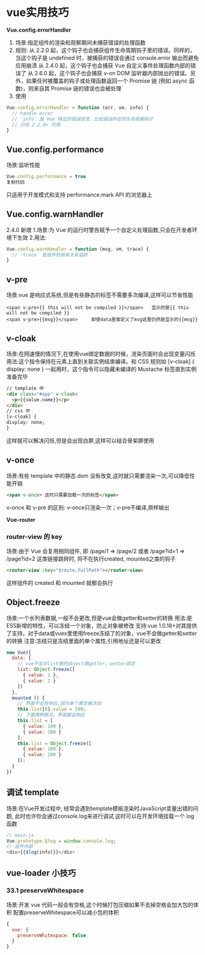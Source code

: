 # vue实用技巧
**Vue.config.errorHandler**

1. 场景:指定组件的渲染和观察期间未捕获错误的处理函数
2. 规则: 从 2.2.0 起，这个钩子也会捕获组件生命周期钩子里的错误。同样的，当这个钩子是 undefined 时，被捕获的错误会通过 console.error 输出而避免应用崩溃 从 2.4.0 起，这个钩子也会捕获 Vue 自定义事件处理函数内部的错误了 从 2.6.0 起，这个钩子也会捕获 v-on DOM 监听器内部抛出的错误。另外，如果任何被覆盖的钩子或处理函数返回一个 Promise 链 (例如 async 函数)，则来自其 Promise 链的错误也会被处理
3. 使用
```javascript
Vue.config.errorHandler = function (err, vm, info) {
  // handle error
  // `info` 是 Vue 特定的错误信息，比如错误所在的生命周期钩子
  // 只在 2.2.0+ 可用
}
```
## Vue.config.performance
场景:监听性能
```javascript
Vue.config.performance = true
复制代码
```
只适用于开发模式和支持 performance.mark API 的浏览器上

## Vue.config.warnHandler
2.4.0 新增 1.场景:为 Vue 的运行时警告赋予一个自定义处理函数,只会在开发者环境下生效 2.用法:
```javascript
Vue.config.warnHandler = function (msg, vm, trace) {
  // `trace` 是组件的继承关系追踪
}
```

## v-pre
场景:vue 是响应式系统,但是有些静态的标签不需要多次编译,这样可以节省性能
```vue
<span v-pre>{{ this will not be compiled }}</span>   显示的是{{ this will not be compiled }}
<span v-pre>{{msg}}</span>     即使data里面定义了msg这里仍然是显示的{{msg}}
```

## v-cloak
场景:在网速慢的情况下,在使用vue绑定数据的时候，渲染页面时会出现变量闪烁 用法:这个指令保持在元素上直到关联实例结束编译。和 CSS 规则如 [v-cloak] { display: none } 一起用时，这个指令可以隐藏未编译的 Mustache 标签直到实例准备完毕
```html
// template 中
<div class="#app" v-cloak>
  <p>{{value.name}}</p>
</div>
// css 中
[v-cloak] {
display: none;
}
```
这样就可以解决闪烁,但是会出现白屏,这样可以结合骨架屏使用

## v-once
场景:有些 template 中的静态 dom 没有改变,这时就只需要渲染一次,可以降低性能开销
```html
<span v-once> 这时只需要加载一次的标签</span>
```
v-once 和 v-pre 的区别: v-once只渲染一次；v-pre不编译,原样输出

**Vue-router**
### router-view 的 key
场景:由于 Vue 会复用相同组件, 即 /page/1 => /page/2 或者 /page?id=1 => /page?id=2 这类链接跳转时, 将不在执行created, mounted之类的钩子
```html
<router-view :key="$route.fullPath"></router-view>
```
这样组件的 created 和 mounted 就都会执行

## Object.freeze
场景:一个长列表数据,一般不会更改,但是vue会做getter和setter的转换 用法:是ES5新增的特性，可以冻结一个对象，防止对象被修改 支持:vue 1.0.18+对其提供了支持，对于data或vuex里使用freeze冻结了的对象，vue不会做getter和setter的转换 注意:冻结只是冻结里面的单个属性,引用地址还是可以更改
```javascript
new Vue({
  data: {
    // vue不会对list里的object做getter、setter绑定
    list: Object.freeze([
      { value: 1 },
      { value: 2 }
    ])
  },
  mounted () {
    // 界面不会有响应,因为单个属性被冻结
    this.list[0].value = 100;
    // 下面两种做法，界面都会响应
    this.list = [
      { value: 100 },
      { value: 200 }
    ];
    this.list = Object.freeze([
      { value: 100 },
      { value: 200 }
    ]);
  }
})
```
## 调试 template
场景:在Vue开发过程中, 经常会遇到template模板渲染时JavaScript变量出错的问题, 此时也许你会通过console.log来进行调试 这时可以在开发环境挂载一个 log 函数
```javascript
// main.js
Vue.prototype.$log = window.console.log;
// 组件内部
<div>{{$log(info)}}</div>
```
## vue-loader 小技巧
### 33.1 preserveWhitespace
场景:开发 vue 代码一般会有空格,这个时候打包压缩如果不去掉空格会加大包的体积 配置preserveWhitespace可以减小包的体积
```javascript
{
  vue: {
    preserveWhitespace: false
  }
}
```





